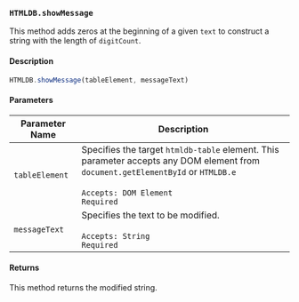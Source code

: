 ### `HTMLDB.showMessage`

This method adds zeros at the beginning of a given `text` to construct a string with the length of `digitCount`.

#### Description

```javascript
HTMLDB.showMessage(tableElement, messageText)
```

#### Parameters

| Parameter Name             | Description                               |
| -------------------------- | ----------------------------------------- |
| `tableElement` | Specifies the target `htmldb-table` element. This parameter accepts any DOM element from `document.getElementById` or `HTMLDB.e`<br><br>`Accepts: DOM Element`<br>`Required` |
| `messageText` | Specifies the text to be modified.<br><br>`Accepts: String`<br>`Required` |

#### Returns

This method returns the modified string.